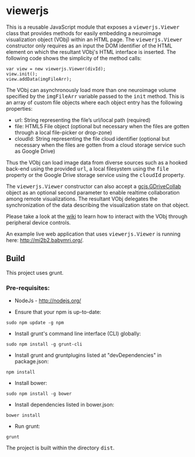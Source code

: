 # viewerjs

This is a reusable JavaScript module that exposes a <tt>viewerjs.Viewer</tt> class that provides methods
for easily embedding a neuroimage visualization object (VObj) within an HTML page. The <tt>viewerjs.Viewer</tt>
constructor only requires as an input the DOM identifier of the HTML element on which the resultant
VObj's HTML interface is inserted. The following code shows the simplicity of the method calls:

````
var view = new viewerjs.Viewer(divId);
view.init();
view.addData(imgFileArr);
````

The VObj can asynchronously load more than one neuroimage volume specified by the <tt>imgFileArr</tt> variable
passed to the <tt>init</tt> method. This is an array of custom file objects where each object entry has the
following properties:
* url: String representing the file’s url/local path (required)
* file: HTML5 File object (optional but necessary when the files are gotten through a local file-picker
  or drop-zone)
* cloudId: String representing the file cloud identifier (optional but necessary when the files are gotten
  from a cloud storage service such as Google Drive)

Thus the VObj can load image data from diverse sources such as a hooked back-end using the provided <tt>url</tt>,
a local filesystem using the <tt>file</tt> property or the Google Drive storage service using the <tt>cloudId</tt>
property.

The <tt>viewerjs.Viewer</tt> constructor can also accept a [gcjs.GDriveCollab](https://github.com/FNNDSC/gcjs)
object as an optional second parameter to enable realtime collaboration among remote visualizations. The
resultant VObj delegates the synchronization of the data describing the visualization state on that object.

Please take a look at the [wiki](https://github.com/FNNDSC/viewerjs/wiki) to learn how to interact with the VObj
through peripheral device controls.

An example live web application that uses <tt>viewerjs.Viewer</tt> is running here: <http://mi2b2.babymri.org/>.

## Build
This project uses grunt.

### Pre-requisites:
* NodeJs - http://nodejs.org/

* Ensure that your npm is up-to-date:

````
sudo npm update -g npm
````

* Install grunt's command line interface (CLI) globally:

````
sudo npm install -g grunt-cli
````

* Install grunt and gruntplugins listed at "devDependencies" in package.json:

````
npm install
````

* Install bower:

````
sudo npm install -g bower
````

* Install dependencies listed in bower.json:

````
bower install
````

* Run grunt:

````
grunt
````

The project is built within the directory <tt>dist</tt>.
